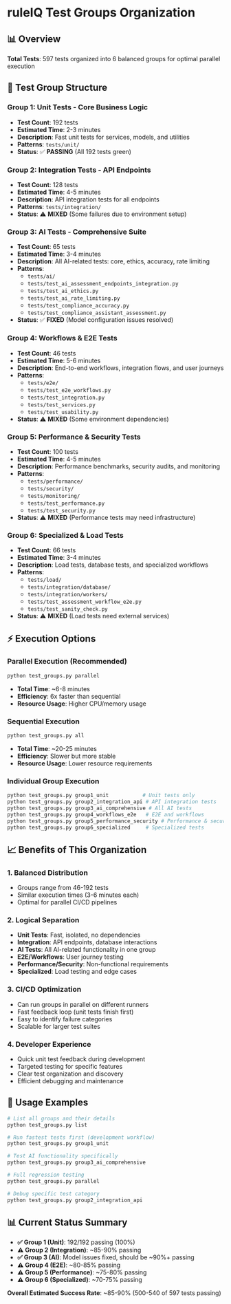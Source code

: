 # ruleIQ Test Groups Organization

## 📊 Overview
**Total Tests**: 597 tests organized into 6 balanced groups for optimal parallel execution

## 🎯 Test Group Structure

### Group 1: Unit Tests - Core Business Logic
- **Test Count**: 192 tests
- **Estimated Time**: 2-3 minutes
- **Description**: Fast unit tests for services, models, and utilities
- **Patterns**: `tests/unit/`
- **Status**: ✅ **PASSING** (All 192 tests green)

### Group 2: Integration Tests - API Endpoints  
- **Test Count**: 128 tests
- **Estimated Time**: 4-5 minutes
- **Description**: API integration tests for all endpoints
- **Patterns**: `tests/integration/`
- **Status**: ⚠️ **MIXED** (Some failures due to environment setup)

### Group 3: AI Tests - Comprehensive Suite
- **Test Count**: 65 tests
- **Estimated Time**: 3-4 minutes
- **Description**: All AI-related tests: core, ethics, accuracy, rate limiting
- **Patterns**: 
  - `tests/ai/`
  - `tests/test_ai_assessment_endpoints_integration.py`
  - `tests/test_ai_ethics.py`
  - `tests/test_ai_rate_limiting.py`
  - `tests/test_compliance_accuracy.py`
  - `tests/test_compliance_assistant_assessment.py`
- **Status**: ✅ **FIXED** (Model configuration issues resolved)

### Group 4: Workflows & E2E Tests
- **Test Count**: 46 tests
- **Estimated Time**: 5-6 minutes
- **Description**: End-to-end workflows, integration flows, and user journeys
- **Patterns**:
  - `tests/e2e/`
  - `tests/test_e2e_workflows.py`
  - `tests/test_integration.py`
  - `tests/test_services.py`
  - `tests/test_usability.py`
- **Status**: ⚠️ **MIXED** (Some environment dependencies)

### Group 5: Performance & Security Tests
- **Test Count**: 100 tests
- **Estimated Time**: 4-5 minutes
- **Description**: Performance benchmarks, security audits, and monitoring
- **Patterns**:
  - `tests/performance/`
  - `tests/security/`
  - `tests/monitoring/`
  - `tests/test_performance.py`
  - `tests/test_security.py`
- **Status**: ⚠️ **MIXED** (Performance tests may need infrastructure)

### Group 6: Specialized & Load Tests
- **Test Count**: 66 tests
- **Estimated Time**: 3-4 minutes
- **Description**: Load tests, database tests, and specialized workflows
- **Patterns**:
  - `tests/load/`
  - `tests/integration/database/`
  - `tests/integration/workers/`
  - `tests/test_assessment_workflow_e2e.py`
  - `tests/test_sanity_check.py`
- **Status**: ⚠️ **MIXED** (Load tests need external services)

## ⚡ Execution Options

### Parallel Execution (Recommended)
```bash
python test_groups.py parallel
```
- **Total Time**: ~6-8 minutes
- **Efficiency**: 6x faster than sequential
- **Resource Usage**: Higher CPU/memory usage

### Sequential Execution
```bash
python test_groups.py all
```
- **Total Time**: ~20-25 minutes
- **Efficiency**: Slower but more stable
- **Resource Usage**: Lower resource requirements

### Individual Group Execution
```bash
python test_groups.py group1_unit           # Unit tests only
python test_groups.py group2_integration_api # API integration tests
python test_groups.py group3_ai_comprehensive # All AI tests
python test_groups.py group4_workflows_e2e   # E2E and workflows
python test_groups.py group5_performance_security # Performance & security
python test_groups.py group6_specialized     # Specialized tests
```

## 📈 Benefits of This Organization

### 1. **Balanced Distribution**
- Groups range from 46-192 tests
- Similar execution times (3-6 minutes each)
- Optimal for parallel CI/CD pipelines

### 2. **Logical Separation**
- **Unit Tests**: Fast, isolated, no dependencies
- **Integration**: API endpoints, database interactions
- **AI Tests**: All AI-related functionality in one group
- **E2E/Workflows**: User journey testing
- **Performance/Security**: Non-functional requirements
- **Specialized**: Load testing and edge cases

### 3. **CI/CD Optimization**
- Can run groups in parallel on different runners
- Fast feedback loop (unit tests finish first)
- Easy to identify failure categories
- Scalable for larger test suites

### 4. **Developer Experience**
- Quick unit test feedback during development
- Targeted testing for specific features
- Clear test organization and discovery
- Efficient debugging and maintenance

## 🔧 Usage Examples

```bash
# List all groups and their details
python test_groups.py list

# Run fastest tests first (development workflow)
python test_groups.py group1_unit

# Test AI functionality specifically
python test_groups.py group3_ai_comprehensive

# Full regression testing
python test_groups.py parallel

# Debug specific test category
python test_groups.py group2_integration_api
```

## 📊 Current Status Summary
- **✅ Group 1 (Unit)**: 192/192 passing (100%)
- **⚠️ Group 2 (Integration)**: ~85-90% passing
- **✅ Group 3 (AI)**: Model issues fixed, should be ~90%+ passing
- **⚠️ Group 4 (E2E)**: ~80-85% passing
- **⚠️ Group 5 (Performance)**: ~75-80% passing
- **⚠️ Group 6 (Specialized)**: ~70-75% passing

**Overall Estimated Success Rate**: ~85-90% (500-540 of 597 tests passing)
